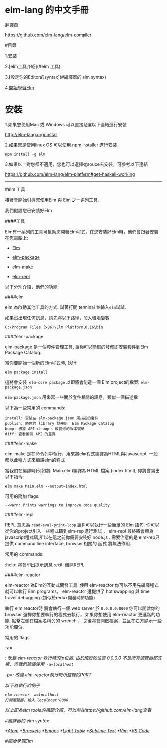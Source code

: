 # elm-lang 的中文手冊 

翻譯自  

https://github.com/elm-lang/elm-compiler

#目錄

1.[安裝](#安裝)

2.[elm工具介紹](#elm 工具)

3.[設定你的Editor的syntax](#編譯器的 elm syntax)

4.[開始學習Elm](#開始學習Elm)

# 安裝

1.如果您使用Mac 或 Windows 可以直接點選以下連結進行安裝

http://elm-lang.org/install


2.如果您是使用linux OS 可以使用 npm installer 進行安裝
```
npm install -g elm
```

3.如果以上對您都不適用，您也可以選擇從souce去安裝，可參考以下連結

https://github.com/elm-lang/elm-platform#get-haskell-working



----

#elm 工具

接著會開始引導您使用Elm 與 Elm 之一系列工具.

我們假設您已安裝好Elm

####工具

Elm有一系列的工具可幫助您開發Elm程式，在您安裝好Elm時，他們會跟著安裝在您電腦上:

* [Elm](http://elm-lang.org/get-started#elm)

* [elm-package](http://elm-lang.org/get-started#elm-package)

* [elm-make](http://elm-lang.org/get-started#elm-make)

* [elm-repl](http://elm-lang.org/get-started#elm-repl)
 

以下分別介紹，他們的功能

####elm

elm 為啟動其他工具的方式. 試著打開 terminal 並輸入`elm`試試.

如果沒出現任何訊息，請先將以下路徑，加入環境變數

```
C:\Program Files (x86)\Elm Platform\0.16\bin
```

####elm-package

elm-package 是一個套件管理工具, 讓你可以簡單的發佈即安裝套件到Elm Package Catalog.

當你要開始一個新的Elm程式時, 執行:
```
elm package install
```

這將會安裝` elm-core package` 以即將會創造一個 Elm project的檔案: `elm-package.json`

 `elm-package.json` 用來寫一些關於套件相關的訊息，類似一個描述檔

以下為一些常用的 commands:

```
install: 安裝在 elm-package.json 所描述的套件
publish: 將你的 library 發佈到  Elm Package Catalog
bump: 根據 API changes 改變你的版本號碼
diff: 查看兩個 API 的差異
```


####elm-make

elm-make 是在命令列中執行，用來將elm程式編譯為HTML與Javascript. 一般都以此種方式來編譯elm的程式

當我們在編譯時(例如將: Main.elm)編譯為  HTML 檔案 (index.html), 你將會寫出以下指令:

```
elm make Main.elm --output=index.html
```

可用的附加 flags:
```
--warn: Prints warnings to improve code quality
```

####elm-repl

REPL 意思為 `read-eval-print-loop` 讓你可以執行一些簡單的 Elm 語句.  你可以從你的project引入一些程式碼到elm-repl進行測試 ， elm-repl 最終將會轉為javascript程式碼,所以在這之前你需要安裝好 node.js . 需要注意的是 elm-rep只提供 command line interface, browser 相關的 函式 將無法作用.

常用的 commands:

:help: 將會印出提示訊息
:exit: 離開REPL

####elm-reactor

elm-reactor 為Elm的互動式開發工具. 使用 elm-reactor 你可以不用先編譯程式就可以執行 Elm programs，
elm-reactor 還提供了 hot swapping 與 time travel debugging.(類似於redux開發時的功能)

執行 elm reactor時 將會執行一個 web server 於 `0.0.0.0:8000` 你可以開啟你的 browser 選擇你想要執行的程式去執行，
如果你想使用 elm-reactor 更進階的功能, 點擊左側在檔案名稱旁的 wrench ， 之後將會開啟檔案，並且在右方顯示一些功能欄位.

常用的 flags:

-a=<ADDRESS>: 改變 elm-reactor 執行時的ip位置. 
由於預設的位置 0.0.0.0 不是所有瀏覽器都支援，但我們建議使用` -a=localhost`


-p=<PORT>: 改變 elm-reactor執行時所監聽的PORT

以下為執行的例子
```
elm reactor -a=localhost
打開瀏覽器，輸入 localhost:8000.
```


以上即為elm tools的相關介紹，可以前往https://github.com/elm-lang查看


#編譯器的 elm syntax


*[Atom](https://atom.io/packages/language-elm)
*[Brackets](https://github.com/lepinay/elm-brackets)
*[Emacs](https://github.com/jcollard/elm-mode)
*[Light Table](https://github.com/rundis/elm-light)
*[Sublime Text](https://github.com/deadfoxygrandpa/Elm.tmLanguage)
*[Vim](https://github.com/lambdatoast/elm.vim)
*[VS Code](https://github.com/sbrink/vscode-elm)

#開始學習Elm
